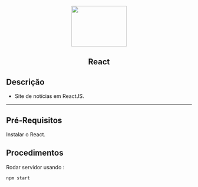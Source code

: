 <p align="center">
  <img src="https://upload.wikimedia.org/wikipedia/commons/thumb/a/a7/React-icon.svg/1280px-React-icon.svg.png" width=150 height=110>
  
  <h2 align="center">React<h2/>


## Descrição

- Site de notícias em ReactJS.


---

## Pré-Requisitos

Instalar o React.

## Procedimentos

Rodar servidor usando :
``` 
npm start 
```
